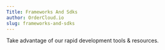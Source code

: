 ```yaml
---
Title: Frameworks And Sdks
author: OrderCloud.io
slug: frameworks-and-sdks
---
```

Take advantage of our rapid development tools & resources.

